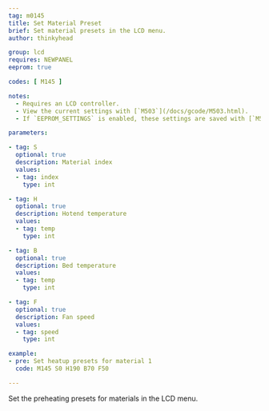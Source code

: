 ```yaml
---
tag: m0145
title: Set Material Preset
brief: Set material presets in the LCD menu.
author: thinkyhead

group: lcd
requires: NEWPANEL
eeprom: true

codes: [ M145 ]

notes:
  - Requires an LCD controller.
  - View the current settings with [`M503`](/docs/gcode/M503.html).
  - If `EEPROM_SETTINGS` is enabled, these settings are saved with [`M500`](/docs/gcode/M500.html), loaded with [`M501`](/docs/gcode/M501.html), and reset with [`M502`](/docs/gcode/M502.html).

parameters:

- tag: S
  optional: true
  description: Material index
  values:
  - tag: index
    type: int

- tag: H
  optional: true
  description: Hotend temperature
  values:
  - tag: temp
    type: int

- tag: B
  optional: true
  description: Bed temperature
  values:
  - tag: temp
    type: int

- tag: F
  optional: true
  description: Fan speed
  values:
  - tag: speed
    type: int

example:
- pre: Set heatup presets for material 1
  code: M145 S0 H190 B70 F50

---
```


Set the preheating presets for materials in the LCD menu.
